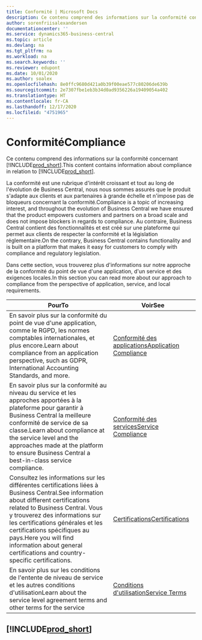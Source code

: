 ```yaml
---
title: Conformité | Microsoft Docs
description: Ce contenu comprend des informations sur la conformité concernant Business Central.
author: sorenfriisalexandersen
documentationcenter: ''
ms.service: dynamics365-business-central
ms.topic: article
ms.devlang: na
ms.tgt_pltfrm: na
ms.workload: na
ms.search.keywords: ''
ms.reviewer: edupont
ms.date: 10/01/2020
ms.author: soalex
ms.openlocfilehash: 8e0ffc9680d421a0b39f00eae577c80206de639b
ms.sourcegitcommit: 2e7307fbe1eb3b34d0ad9356226a19409054a402
ms.translationtype: HT
ms.contentlocale: fr-CA
ms.lasthandoff: 12/17/2020
ms.locfileid: "4751965"
---
```

# <a name="compliance"></a><span data-ttu-id="94bfb-103">Conformité</span><span class="sxs-lookup"><span data-stu-id="94bfb-103">Compliance</span></span>

<span data-ttu-id="94bfb-104">Ce contenu comprend des informations sur la conformité concernant [!INCLUDE[prod_short](../includes/prod_short.md)].</span><span class="sxs-lookup"><span data-stu-id="94bfb-104">This content contains information about compliance in relation to [!INCLUDE[prod_short](../includes/prod_short.md)].</span></span>  

<span data-ttu-id="94bfb-105">La conformité est une rubrique d'intérêt croissant et tout au long de l'évolution de Business Central, nous nous sommes assurés que le produit s'adapte aux clients et aux partenaires à grande échelle et n'impose pas de bloqueurs concernant la conformité.</span><span class="sxs-lookup"><span data-stu-id="94bfb-105">Compliance is a topic of increasing interest, and throughout the evolution of Business Central we have ensured that the product empowers customers and partners on a broad scale and does not impose blockers in regards to compliance.</span></span> <span data-ttu-id="94bfb-106">Au contraire, Business Central contient des fonctionnalités et est créé sur une plateforme qui permet aux clients de respecter la conformité et la législation réglementaire.</span><span class="sxs-lookup"><span data-stu-id="94bfb-106">On the contrary, Business Central contains functionality and is built on a platform that makes it easy for customers to comply with compliance and regulatory legislation.</span></span>

<span data-ttu-id="94bfb-107">Dans cette section, vous trouverez plus d'informations sur notre approche de la conformité du point de vue d'une application, d'un service et des exigences locales.</span><span class="sxs-lookup"><span data-stu-id="94bfb-107">In this section you can read more about our approach to compliance from the perspective of application, service, and local  requirements.</span></span>

|<span data-ttu-id="94bfb-108">**Pour**</span><span class="sxs-lookup"><span data-stu-id="94bfb-108">**To**</span></span>|<span data-ttu-id="94bfb-109">**Voir**</span><span class="sxs-lookup"><span data-stu-id="94bfb-109">**See**</span></span>|  
|------------|-------------|  
|<span data-ttu-id="94bfb-110">En savoir plus sur la conformité du point de vue d'une application, comme le RGPD, les normes comptables internationales, et plus encore.</span><span class="sxs-lookup"><span data-stu-id="94bfb-110">Learn about compliance from an application perspective, such as GDPR, International Accounting Standards, and more.</span></span>|[<span data-ttu-id="94bfb-111">Conformité des applications</span><span class="sxs-lookup"><span data-stu-id="94bfb-111">Application Compliance</span></span>](compliance-application-compliance.md)|  
|<span data-ttu-id="94bfb-112">En savoir plus sur la conformité au niveau du service et les approches apportées à la plateforme pour garantir à Business Central la meilleure conformité de service de sa classe.</span><span class="sxs-lookup"><span data-stu-id="94bfb-112">Learn about compliance at the service level and the approaches made at the platform to ensure Business Central a best-in-class service compliance.</span></span>|[<span data-ttu-id="94bfb-113">Conformité des services</span><span class="sxs-lookup"><span data-stu-id="94bfb-113">Service Compliance</span></span>](compliance-service-compliance.md)|  
|<span data-ttu-id="94bfb-114">Consultez les informations sur les différentes certifications liées à Business Central.</span><span class="sxs-lookup"><span data-stu-id="94bfb-114">See information about different certifications related to Business Central.</span></span> <span data-ttu-id="94bfb-115">Vous y trouverez des informations sur les certifications générales et les certifications spécifiques au pays.</span><span class="sxs-lookup"><span data-stu-id="94bfb-115">Here you will find information about general certifications and country-specific certifications.</span></span>|[<span data-ttu-id="94bfb-116">Certifications</span><span class="sxs-lookup"><span data-stu-id="94bfb-116">Certifications</span></span>](compliance-certifications.md)|  
|<span data-ttu-id="94bfb-117">En savoir plus sur les conditions de l'entente de niveau de service et les autres conditions d'utilisation</span><span class="sxs-lookup"><span data-stu-id="94bfb-117">Learn about the service level agreement terms and other terms for the service</span></span>|[<span data-ttu-id="94bfb-118">Conditions d'utilisation</span><span class="sxs-lookup"><span data-stu-id="94bfb-118">Service Terms</span></span>](compliance-service-compliance.md#service-terms)|  

## [!INCLUDE[prod_short](../includes/free_trial_md.md)]  
